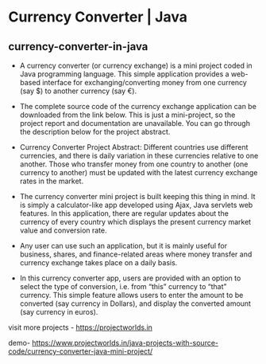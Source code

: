 # Currency Converter | Java


## currency-converter-in-java

- A currency converter (or currency exchange) is a mini project coded in Java programming language. This simple application provides a web-based interface for exchanging/converting money from one currency (say $) to another currency (say €).

- The complete source code of the currency exchange application can be downloaded from the link below. This is just a mini-project, so the project report and documentation are unavailable. You can go through the description below for the project abstract.

- Currency Converter Project Abstract:
Different countries use different currencies, and there is daily variation in these currencies relative to one another. Those who transfer money from one country to another (one currency to another) must be updated with the latest currency exchange rates in the market.

- The currency converter mini project is built keeping this thing in mind. It is simply a calculator-like app developed using Ajax, Java servlets web features. In this application, there are regular updates about the currency of every country which displays the present currency market value and conversion rate.

- Any user can use such an application, but it is mainly useful for business, shares, and finance-related areas where money transfer and currency exchange takes place on a daily basis.

- In this currency converter app, users are provided with an option to select the type of conversion, i.e. from “this” currency to “that” currency. This simple feature allows users to enter the amount to be converted (say currency in Dollars), and display the converted amount (say currency in euros).

visit more projects - https://projectworlds.in

demo- https://www.projectworlds.in/java-projects-with-source-code/currency-converter-java-mini-project/



